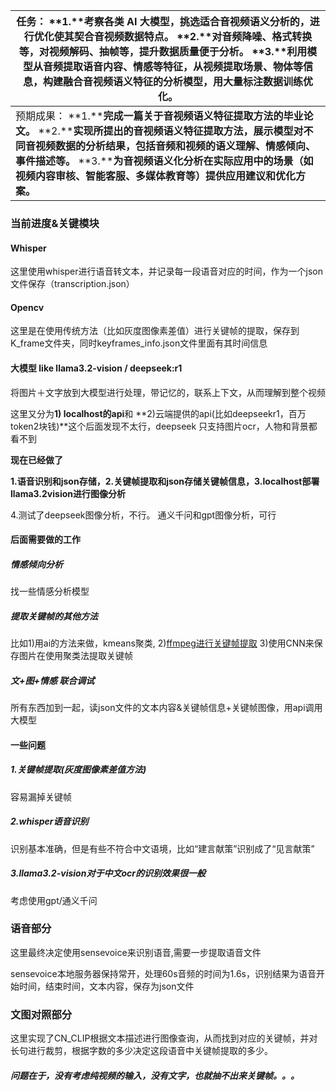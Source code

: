 | 任务：  **1.****考察各类** **AI** **大模型，挑选适合音视频语义分析的，进行优化使其契合音视频数据特点。**  **2.****对音频降噪、格式转换等，对视频解码、抽帧等，提升数据质量便于分析。**  **3.****利用模型从音频提取语音内容、情感等特征，从视频提取场景、物体等信息，构建融合音视频语义特征的分析模型，用大量标注数据训练优化。** |
| ------------------------------------------------------------ |
| 预期成果：  **1.****完成一篇关于音视频语义特征提取方法的毕业论文。**  **2.****实现所提出的音视频语义特征提取方法，展示模型对不同音视频数据的分析结果，包括音频和视频的语义理解、情感倾向、事件描述等。**  **3.****为音视频语义化分析在实际应用中的场景（如视频内容审核、智能客服、多媒体教育等）提供应用建议和优化方案。** |

### 当前进度&关键模块

#### Whisper

这里使用whisper进行语音转文本，并记录每一段语音对应的时间，作为一个json文件保存（transcription.json）

#### Opencv

这里是在使用传统方法（比如灰度图像素差值）进行关键帧的提取，保存到K_frame文件夹，同时keyframes_info.json文件里面有其时间信息

#### 大模型 like llama3.2-vision / deepseek:r1

将图片＋文字放到大模型进行处理，带记忆的，联系上下文，从而理解到整个视频

这里又分为**1) localhost的api**和 **2)云端提供的api(比如deepseekr1，百万token2块钱)**这个后面发现不太行，deepseek 只支持图片ocr，人物和背景都看不到



**现在已经做了**

**1.语音识别和json存储，2.关键帧提取和json存储关键帧信息，3.localhost部署llama3.2vision进行图像分析**

4.测试了deepseek图像分析，不行。   通义千问和gpt图像分析，可行



#### 后面需要做的工作

##### 情感倾向分析

找一些情感分析模型

##### 提取关键帧的其他方法

比如1)用ai的方法来做，kmeans聚类, 2)[ffmpeg进行关键帧提取](https://blog.csdn.net/justloveyou_/article/details/88076675) 3)使用CNN来保存图片在使用聚类法提取关键帧

##### 文+图+情感 联合调试

所有东西加到一起，读json文件的文本内容&关键帧信息+关键帧图像，用api调用大模型



#### 一些问题

##### 1.关键帧提取(灰度图像素差值方法)

容易漏掉关键帧

##### 2.whisper语音识别

识别基本准确，但是有些不符合中文语境，比如“建言献策”识别成了“见言献策”

##### 3.llama3.2-vision对于中文ocr的识别效果很一般

考虑使用gpt/通义千问



### 语音部分

这里最终决定使用sensevoice来识别语音,需要一步提取语音文件

sensevoice本地服务器保持常开，处理60s音频的时间为1.6s，识别结果为语音开始时间，结束时间，文本内容，保存为json文件

### 文图对照部分

这里实现了CN_CLIP根据文本描述进行图像查询，从而找到对应的关键帧，并对长句进行裁剪，根据字数的多少决定这段语音中关键帧提取的多少。

##### 问题在于，没有考虑纯视频的输入，没有文字，也就抽不出来关键帧。。。
